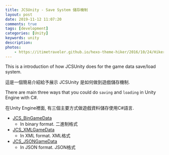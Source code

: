 ```yaml
---
title: JCSUnity - Save System 儲存機制
layout: post
date: 2019-11-12 11:07:20
comments: true
tags: [development]
categories: [Unity]
keywords: unity
description: 
photos:
	- https://itimetraveler.github.io/hexo-theme-hiker/2016/10/24/Hiker%E4%B8%BB%E9%A2%98%E9%A2%84%E8%A7%88/homepage-index.png
---
```


This is a introduction of how JCSUnity does for the game data save/load system.

這是一個簡易介紹給予展示 JCSUnity 是如何做到遊戲儲存機制.

There are main three ways that you could do `saving` and `loading` in Unity
Engine with C#.

在Unity Engine裡面, 有三個主要方式做遊戲資料儲存使用C#語言.

* [JCS_BinGameData](https://jcs090218.github.io/JCSUnity/ScriptReference/index.html?page=SaveLoad_sl_JCS_BinGameData)
  - In binary format. 二進制格式
* [JCS_XMLGameData](https://jcs090218.github.io/JCSUnity/ScriptReference/index.html?page=SaveLoad_sl_JCS_XMLGameData)
  - In XML format. XML格式
* [JCS_JSONGameData](https://jcs090218.github.io/JCSUnity/ScriptReference/index.html?page=SaveLoad_sl_JCS_XMLGameData)
  - In JSON format. JSON格式
